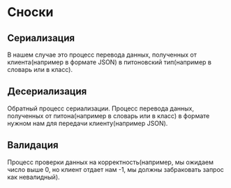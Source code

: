 # Сноски

## Сериализация

В нашем случае это процесс перевода данных, полученных от клиента(например в формате JSON) в питоновский тип(например в словарь или в класс).

## Десериализация

Обратный процесс сериализации. Процесс перевода данных, полученных от питона(например в словарь или в класс) в формате нужном нам для передачи клиенту(например JSON).

## Валидация

Процесс проверки данных на корректность(например, мы ожидаем число выше 0, но клиент отдает нам -1, мы должны забраковать запрос как невалидный).

